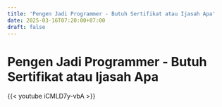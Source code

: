 ```yaml
---
title: 'Pengen Jadi Programmer - Butuh Sertifikat atau Ijasah Apa'
date: 2025-03-16T07:20:00+07:00
draft: false
---
```


# Pengen Jadi Programmer - Butuh Sertifikat atau Ijasah Apa

{{< youtube iCMLD7y-vbA >}}
